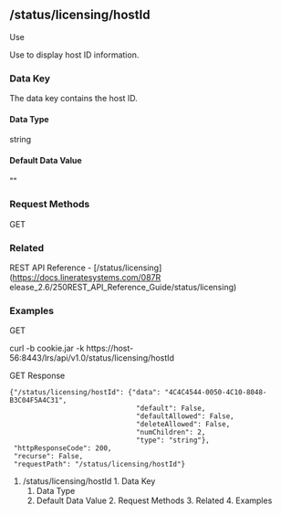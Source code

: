 ## /status/licensing/hostId

Use

Use to display host ID information.

### Data Key

The data key contains the host ID.

#### Data Type

string

#### Default Data Value

""

### Request Methods

GET

### Related

REST API Reference - [/status/licensing](https://docs.lineratesystems.com/087R
elease_2.6/250REST_API_Reference_Guide/status/licensing)

### Examples

GET

curl -b cookie.jar -k
https://host-56:8443/lrs/api/v1.0/status/licensing/hostId

GET Response

    
    {"/status/licensing/hostId": {"data": "4C4C4544-0050-4C10-8048-B3C04F5A4C31",
                                   "default": False,
                                   "defaultAllowed": False,
                                   "deleteAllowed": False,
                                   "numChildren": 2,
                                   "type": "string"},
     "httpResponseCode": 200,
     "recurse": False,
     "requestPath": "/status/licensing/hostId"}
    

  1. /status/licensing/hostId
    1. Data Key
      1. Data Type
      2. Default Data Value
    2. Request Methods
    3. Related
    4. Examples


